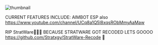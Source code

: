 ![thumbnail](https://github.com/Stratxgy/StratWare/assets/117533771/3b39fcda-4cbd-46ee-b749-69f6fc0ed5a4)




CURRENT FEATURES INCLUDE:
AIMBOT
ESP
also https://www.youtube.com/channel/UCq8a1Q5l8xqsRObMmyAaMaw


RIP StratWare🫡🫡🫡 
BECAUSE STRATWARE GOT RECODED LETS GOOOO
https://github.com/Stratxgy/StratWare-Recode 🫡

